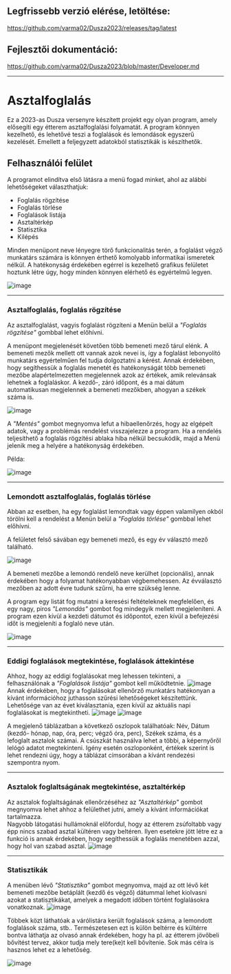 ## Legfrissebb verzió elérése, letöltése:
https://github.com/varma02/Dusza2023/releases/tag/latest

## Fejlesztői dokumentáció:
https://github.com/varma02/Dusza2023/blob/master/Developer.md

****



# Asztalfoglalás
Ez a 2023-as Dusza versenyre készített projekt egy olyan program, amely elősegíti egy étterem asztalfoglalási folyamatát. A program könnyen kezelhető, és lehetővé teszi a foglalások és lemondások egyszerű kezelését. Emellett a feljegyzett adatokból statisztikák is készíthetők.

## Felhasználói felület
A programot elindítva első látásra a menü fogad minket, ahol az alábbi lehetőségeket választhatjuk:
- Foglalás rögzítése
- Foglalás törlése
- Foglalások listája
- Asztaltérkép
- Statisztika
- Kilépés

Minden menüpont neve lényegre törő funkcionalitás terén, a foglalást végző munkatárs számára is könnyen érthető komolyabb informatikai ismeretek nélkül. A hatékonyság érdekében egérrel is kezelhető grafikus felületet hoztunk létre úgy, hogy minden könnyen elérhető és egyértelmű legyen.

![image](https://user-images.githubusercontent.com/57862878/222977816-2e58f54f-5c51-4523-b5b7-f6e867e827a1.png)


****
### **Asztalfoglalás, foglalás rögzítése**
Az asztalfoglalást, vagyis foglalást rögzíteni a Menün belül a _"Foglalás rögzítése"_ gombbal lehet előhívni.

A menüpont megjelenését követően több bemeneti mező tárul elénk. A bemeneti mezők mellett ott vannak azok nevei is, így a foglalást lebonyolító munkatárs egyértelműen fel tudja dolgoztatni a kérést. Annak érdekében, hogy segíthessük a foglalás menetét és hatékonyságát több bemeneti mezőbe alapértelmezetten megjelennek azok az értékek, amik relevánsak lehetnek a foglaláskor. A kezdő-, záró időpont, és a mai dátum automatikusan megjelennek a bemeneti mezőkben, ahogyan a székek száma is.

![image](https://user-images.githubusercontent.com/57862878/222977835-7256170a-40d5-4e03-8e7c-46aad7ea529a.png)


A *"Mentés"* gombot megnyomva lefut a hibaellenőrzés, hogy az elgépelt adatok, vagy a problémás rendelést visszajelezze a program. Ha a rendelés teljesíthető a foglalás rögzítési ablaka hiba nélkül becsukódik, majd a Menü jelenik meg a helyére a hatékonyság érdekében.

Példa:

![image](https://user-images.githubusercontent.com/57862878/222977858-36a1f420-719d-487e-bbd5-a80ffe74984b.png)


****
### **Lemondott asztalfoglalás, foglalás törlése**
Abban az esetben, ha egy foglalást lemondtak vagy éppen valamilyen okból törölni kell a rendelést a Menün belül a _"Foglalás törlése"_ gombbal lehet előhívni.

A felületet felső sávában egy bemeneti mező, és egy év választó mező található.

![image](https://user-images.githubusercontent.com/57862878/222977902-455312d9-1989-44cb-8f87-c204dbb9519a.png)

A bemeneti mezőbe a lemondó rendelő neve kerülhet (opcionális), annak érdekében hogy a folyamat hatékonyabban végbemehessen. Az évválasztó mezőben az adott évre tudunk szűrni, ha erre szükség lenne. 

A program egy listát fog mutatni a keresési feltételeknek megfelelően, és egy nagy, piros *"Lemondás"* gombot fog mindegyik mellett megjeleníteni. A program ezen kívül a kezdeti dátumot és időpontot, ezen kívül a befejezési időt is megjeleníti a foglaló neve után.

![image](https://user-images.githubusercontent.com/57862878/222977927-c6396bad-cab7-4172-a598-f6ff79e7b132.png)

****
### **Eddigi foglalások megtekintése, foglalások áttekintése**
Ahhoz, hogy az eddigi foglalásokat meg lehessen tekinteni, a felhasználónak a *"Foglalások listája"* gombot kell működtetnie.
![image](https://user-images.githubusercontent.com/57862878/222977996-4e6a7b81-0610-450f-8cab-d8840f5cacbb.png)
Annak érdekében, hogy a foglalásokat ellenőrző munkatárs hatékonyan a kívánt információhoz juthasson szűrési lehetőségeket készítettünk. Lehetősége van az évet kiválasztania, ezen kívül az aktuális napi foglalásokat is megtekintheti.
![image](https://user-images.githubusercontent.com/57862878/222978021-bc9c2ea5-cac3-4608-b9ef-100eac8e3b44.png)
![image](https://user-images.githubusercontent.com/57862878/222978034-36708ccd-85b8-438a-814f-c375989f4daf.png)

A megjelenő táblázatban a következő oszlopok találhatóak: Név, Dátum (kezdő- hónap, nap, óra, perc; végző óra, perc), Székek száma, és a lefoglalt asztalok számai. A csúszkát használva lehet a többi, a képernyőről lelógó adatot megtekinteni. Igény esetén oszloponként, értékek szerint is lehet rendezni úgy, hogy a táblázat címsorában a kívánt rendezési szempontra nyom.

****
### **Asztalok foglaltságának megtekintése, asztaltérkép**
Az asztalok foglaltságának ellenőrzéséhez az *"Asztaltérkép"* gombot megnyomva lehet ahhoz a felülethet jutni, amely a kívánt információkat tartalmazza.  
Nagyobb látogatási hullámoknál előfordul, hogy az étterem zsúfoltabb vagy épp nincs szabad asztal kültéren vagy beltéren.
Ilyen esetekre jött létre ez a funkció is annak érdekében, hogy segíthessük a foglalás menetében azzal, hogy hol van szabad asztal.
![image](https://user-images.githubusercontent.com/57862878/222978111-30da78af-c149-49ed-ad9b-1a7079550e8d.png)


****
### **Statisztikák**
A menüben lévő *"Statisztika"* gombot megnyomva, majd az ott lévő két bemeneti mezőbe betáplált (kezdő és végző) dátummal lehet kiolvasni azokat a statisztikákat, amelyek a megadott időben történt foglalásokra vonatkoznak. 
![image](https://user-images.githubusercontent.com/57862878/222978187-53786ae7-b576-432d-a24a-2a57ede92cf3.png)

Többek közt láthatóak a várólistára került foglalások száma, a lemondott foglalások száma, stb..
Természetesen ezt is külön beltérre és kültérre bontva láthatja az olvasó annak érdekében, hogy ha pl. az étterem jövőbeli bővítést tervez, akkor tudja mely tere(ke)t kell bővítenie. Sok más célra is hasznos lehet ez a lehetőség.

![image](https://user-images.githubusercontent.com/57862878/222978156-dfa83e8e-07b9-4681-b703-b687e409bc59.png)


